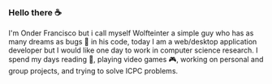 ### Hello there ☕
I'm Onder Francisco but i call myself Wolfteinter a simple guy who has as many dreams as bugs :bug: in his code, today I am a web/desktop application developer but I would like one day to work in computer science research. 
I spend my days reading :book:, playing video games 🎮, working on personal and group projects, and trying to solve ICPC problems.

